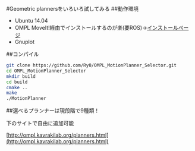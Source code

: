 #Geometric plannersをいろいろ試してみる
##動作環境

* Ubuntu 14.04
* OMPL MoveIt!経由でインストールするのが楽(要ROS)→[インストールページ](http://moveit.ros.org/install/)
* Gnuplot

##コンパイル

```bash
git clone https://github.com/Ry0/OMPL_MotionPlanner_Selector.git
cd OMPL_MotionPlanner_Selector
mkdir build
cd build
cmake ..
make
./MotionPlanner
```

##選べるプランナーは現段階で9種類！

下のサイトで自由に追加可能  

[http://ompl.kavrakilab.org/planners.html](http://ompl.kavrakilab.org/planners.html)